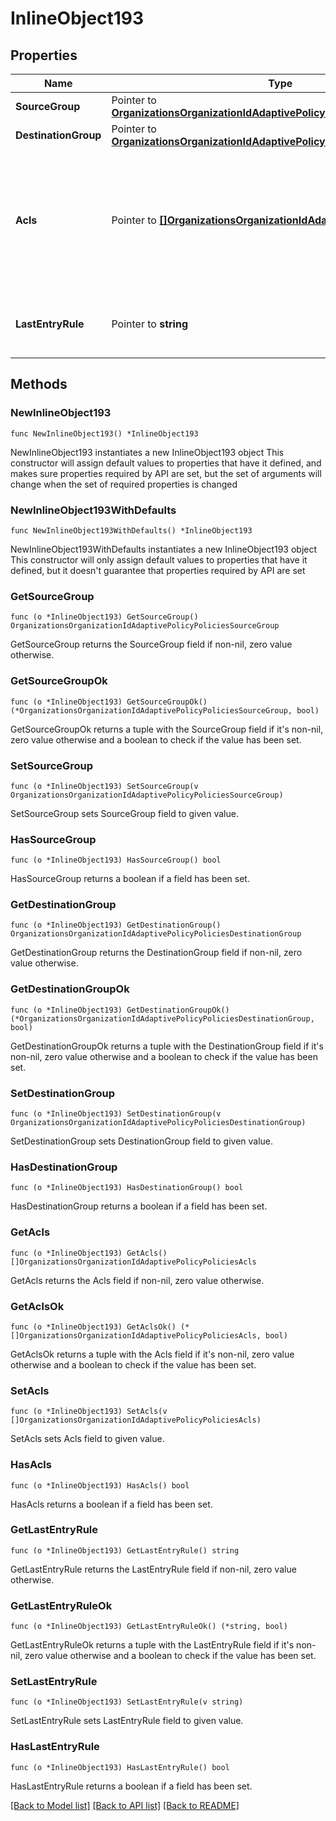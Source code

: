 # InlineObject193

## Properties

Name | Type | Description | Notes
------------ | ------------- | ------------- | -------------
**SourceGroup** | Pointer to [**OrganizationsOrganizationIdAdaptivePolicyPoliciesSourceGroup**](OrganizationsOrganizationIdAdaptivePolicyPoliciesSourceGroup.md) |  | [optional] 
**DestinationGroup** | Pointer to [**OrganizationsOrganizationIdAdaptivePolicyPoliciesDestinationGroup**](OrganizationsOrganizationIdAdaptivePolicyPoliciesDestinationGroup.md) |  | [optional] 
**Acls** | Pointer to [**[]OrganizationsOrganizationIdAdaptivePolicyPoliciesAcls**](OrganizationsOrganizationIdAdaptivePolicyPoliciesAcls.md) | An ordered array of adaptive policy ACLs (each requires one unique attribute) that apply to this policy | [optional] 
**LastEntryRule** | Pointer to **string** | The rule to apply if there is no matching ACL | [optional] 

## Methods

### NewInlineObject193

`func NewInlineObject193() *InlineObject193`

NewInlineObject193 instantiates a new InlineObject193 object
This constructor will assign default values to properties that have it defined,
and makes sure properties required by API are set, but the set of arguments
will change when the set of required properties is changed

### NewInlineObject193WithDefaults

`func NewInlineObject193WithDefaults() *InlineObject193`

NewInlineObject193WithDefaults instantiates a new InlineObject193 object
This constructor will only assign default values to properties that have it defined,
but it doesn't guarantee that properties required by API are set

### GetSourceGroup

`func (o *InlineObject193) GetSourceGroup() OrganizationsOrganizationIdAdaptivePolicyPoliciesSourceGroup`

GetSourceGroup returns the SourceGroup field if non-nil, zero value otherwise.

### GetSourceGroupOk

`func (o *InlineObject193) GetSourceGroupOk() (*OrganizationsOrganizationIdAdaptivePolicyPoliciesSourceGroup, bool)`

GetSourceGroupOk returns a tuple with the SourceGroup field if it's non-nil, zero value otherwise
and a boolean to check if the value has been set.

### SetSourceGroup

`func (o *InlineObject193) SetSourceGroup(v OrganizationsOrganizationIdAdaptivePolicyPoliciesSourceGroup)`

SetSourceGroup sets SourceGroup field to given value.

### HasSourceGroup

`func (o *InlineObject193) HasSourceGroup() bool`

HasSourceGroup returns a boolean if a field has been set.

### GetDestinationGroup

`func (o *InlineObject193) GetDestinationGroup() OrganizationsOrganizationIdAdaptivePolicyPoliciesDestinationGroup`

GetDestinationGroup returns the DestinationGroup field if non-nil, zero value otherwise.

### GetDestinationGroupOk

`func (o *InlineObject193) GetDestinationGroupOk() (*OrganizationsOrganizationIdAdaptivePolicyPoliciesDestinationGroup, bool)`

GetDestinationGroupOk returns a tuple with the DestinationGroup field if it's non-nil, zero value otherwise
and a boolean to check if the value has been set.

### SetDestinationGroup

`func (o *InlineObject193) SetDestinationGroup(v OrganizationsOrganizationIdAdaptivePolicyPoliciesDestinationGroup)`

SetDestinationGroup sets DestinationGroup field to given value.

### HasDestinationGroup

`func (o *InlineObject193) HasDestinationGroup() bool`

HasDestinationGroup returns a boolean if a field has been set.

### GetAcls

`func (o *InlineObject193) GetAcls() []OrganizationsOrganizationIdAdaptivePolicyPoliciesAcls`

GetAcls returns the Acls field if non-nil, zero value otherwise.

### GetAclsOk

`func (o *InlineObject193) GetAclsOk() (*[]OrganizationsOrganizationIdAdaptivePolicyPoliciesAcls, bool)`

GetAclsOk returns a tuple with the Acls field if it's non-nil, zero value otherwise
and a boolean to check if the value has been set.

### SetAcls

`func (o *InlineObject193) SetAcls(v []OrganizationsOrganizationIdAdaptivePolicyPoliciesAcls)`

SetAcls sets Acls field to given value.

### HasAcls

`func (o *InlineObject193) HasAcls() bool`

HasAcls returns a boolean if a field has been set.

### GetLastEntryRule

`func (o *InlineObject193) GetLastEntryRule() string`

GetLastEntryRule returns the LastEntryRule field if non-nil, zero value otherwise.

### GetLastEntryRuleOk

`func (o *InlineObject193) GetLastEntryRuleOk() (*string, bool)`

GetLastEntryRuleOk returns a tuple with the LastEntryRule field if it's non-nil, zero value otherwise
and a boolean to check if the value has been set.

### SetLastEntryRule

`func (o *InlineObject193) SetLastEntryRule(v string)`

SetLastEntryRule sets LastEntryRule field to given value.

### HasLastEntryRule

`func (o *InlineObject193) HasLastEntryRule() bool`

HasLastEntryRule returns a boolean if a field has been set.


[[Back to Model list]](../README.md#documentation-for-models) [[Back to API list]](../README.md#documentation-for-api-endpoints) [[Back to README]](../README.md)


